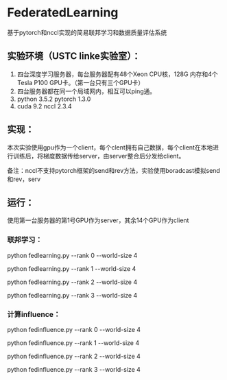 # FederatedLearning

基于pytorch和nccl实现的简易联邦学习和数据质量评估系统

## 实验环境（USTC linke实验室）：

 1. 四台深度学习服务器，每台服务器配有48个Xeon CPU核，128G 内存和4个Tesla P100 GPU卡。（第一台只有三个GPU卡）
 2. 四台服务器都在同一个局域网内，相互可以ping通。
 3. python 3.5.2 pytorch 1.3.0 
 4. cuda 9.2     nccl 2.3.4
 
 ## 实现：
   本次实验使用gpu作为一个client，每个clent拥有自己数据，每个client在本地进行训练后，将梯度数据传给server，由server整合后分发给client。
   
   备注：nccl不支持pytorch框架的send和rev方法，实验使用boradcast模拟send和rev，serv
 
 ## 运行：
 
 使用第一台服务器的第1号GPU作为server，其余14个GPU作为client
 
 ### 联邦学习：
 
 python fedlearning.py --rank 0 --world-size 4
 
 python fedlearning.py --rank 1 --world-size 4
 
 python fedlearning.py --rank 2 --world-size 4
 
 python fedlearning.py --rank 3 --world-size 4
 
 ### 计算influence：
 
 python fedinfluence.py --rank 0 --world-size 4
 
 python fedinfluence.py --rank 1 --world-size 4
 
 python fedinfluence.py --rank 2 --world-size 4
 
 python fedinfluence.py --rank 3 --world-size 4
